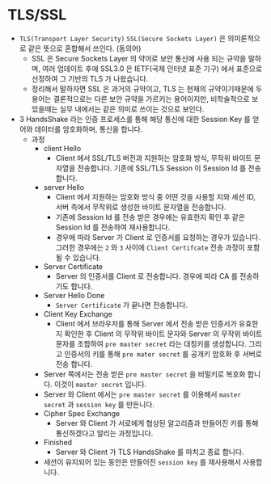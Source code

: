 # TLS/SSL
  - `TLS(Transport Layer Security)` `SSL(Secure Sockets Layer)` 은 의미론적으로 같은 뜻으로 혼합해서 쓰인다. (동의어)
    - SSL 은 Secure Sockets Layer 의 약어로 보안 통신에 사용 되는 규약을 말하며, 여러 업데이트 후에 SSL3.0 은 IETF(국제 인터넷 표준 기구) 에서 표준으로 선정하여 그 기반의 TLS 가 나왔습니다.
    - 정리해서 말하자면 SSL 은 과거의 규약이고, TLS 는 현재의 규약이기때문에 두 용어는 결론적으로는 다른 보안 규약을 가르키는 용어이지만, 비학술적으로 보았을때는 실무 내에서는 같은 의미로 쓰이는 것으로 보인다.
  - 3 HandsShake 라는 인증 프로세스를 통해 해당 통신에 대한 Session Key 를 얻어와 데이터를 암호화하며, 통신을 합니다.
      - 과정
        - client Hello
          - Client 에서 SSL/TLS 버전과 지원하는 암호화 방식, 무작위 바이트 문자열을 전송합니다. 기존에 SSL/TLS Session 이 Session Id 를 전송합니다.
        - server Hello
          - Client 에서 지원하는 암호화 방식 중 어떤 것을 사용할 지와 세션 ID, 서버 측에서 무작위로 생성한 바이트 문자열을 전송합니다. 
          - 기존에 Session Id 를 전송 받은 경우에는 유효한지 확인 후 같은 Session Id 를 전송하여 재사용합니다.
          - 경우에 따라 Server 가 Client 로 인증서를 요청하는 경우가 있습니다. 그러한 경우에는 `2` 와 `3` 사이에 `Client Certifcate` 전송 과정이 포함될 수 있습니다.
        - Server Certificate
          - Server 의 인증서를 Client 로 전송합니다. 경우에 따라 CA 를 전송하기도 합니다.
        - Server Hello Done
          - `Server Certificate` 가 끝나면 전송합니다.
        - Client Key Exchange
          - Client 에서 브라우저를 통해 Server 에서 전송 받은 인증서가 유효한지 확인한 후 Client 의 무작위 바이트 문자와 Server 의 무작위 바이트 문자를 조합하여 `pre master secret` 라는 대칭키를 생성합니다. 그리고 인증서의 키를 통해 `pre mater secret` 를 공개키 암호화 후 서버로 전송 합니다.
        - Server 쪽에서는 전송 받은 `pre master secret` 을 비밀키로 복호화 합니다. 이것이 `master secret` 입니다.
        - Server 와 Client 에서는 `pre master secret` 를 이용해서 `master secret` 과 `session key` 를 만든니다.
        - Cipher Spec Exchange
          - Server 와 Client 가 서로에게 협상된 알고리즘과 만들어진 키를 통해 통신하겠다고 알리는 과정입니다.
        - Finished
          - Server 와 Client 가 TLS HandsShake 를 마치고 종료 합니다.
        - 세션이 유지되어 있는 동안은 만들어진 `session key` 를 재사용해서 사용합니다.
